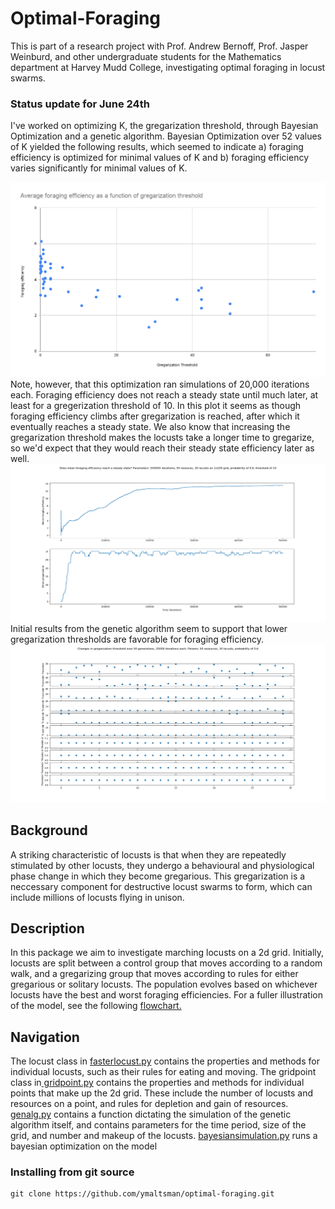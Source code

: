 # Optimal-Foraging
This is part of a research project with Prof. Andrew Bernoff, Prof. Jasper Weinburd, and other undergraduate students for the Mathematics department at Harvey Mudd College, investigating optimal foraging in locust swarms.

<h3> Status update for June 24th </h3>
<p> I've worked on optimizing K, the gregarization threshold, through Bayesian Optimization and a genetic algorithm. Bayesian Optimization over 52 values of
K yielded the following results, which seemed to indicate a) foraging efficiency is optimized for minimal values of K and b) foraging efficiency varies significantly for 
minimal values of K. </p>
<img src="https://github.com/ymaltsman/Optimal-Foraging/blob/master/imgs/bayes1.png">
Note, however, that this optimization ran simulations of 20,000 iterations each. Foraging efficiency does not reach a steady state until much later, at least for a gregerization threshold
of 10. In this plot it seems as though foraging efficiency climbs after gregarization is reached, after which it eventually reaches a steady state. We also know that increasing the gregarization 
threshold makes the locusts take a longer time to gregarize, so we'd expect that they would reach their steady state efficiency later as well.
<img src="https://github.com/ymaltsman/Optimal-Foraging/blob/master/imgs/effpostgreg.png">
Initial results from the genetic algorithm seem to support that lower gregarization thresholds are favorable for foraging efficiency.
<img src="https://github.com/ymaltsman/Optimal-Foraging/blob/master/imgs/convergence.png">

<h2>Background</h2>
<p> A striking characteristic of locusts is that when they are repeatedly stimulated by other locusts, they undergo a behavioural and physiological phase change in which they become gregarious. This gregarization is a neccessary component for destructive locust swarms to form, which can include millions of locusts flying in unison. </p>
<h2>Description</h2>
<p>In this package we aim to investigate marching locusts on a 2d grid. Initially, locusts are split between a control group that moves according to a random walk, and a gregarizing group that moves according to rules for either gregarious or solitary locusts. The population evolves based on whichever locusts have the best and worst foraging efficiencies. For a fuller illustration of the model, see the following <a href ="https://www.zenflowchart.com/docs/view/15wNJAPdRnVVdGyOXpZK">flowchart.</a></p>
<h2>Navigation</h2>
<p>The locust class in <a href="https://github.com/ymaltsman/Optimal-Foraging/blob/master/classes/fasterlocust.py">fasterlocust.py</a> contains the properties and methods for individual locusts, such as their rules for eating and moving. The gridpoint class in<a href="https://github.com/ymaltsman/Optimal-Foraging/blob/master/classes/gridpoint.py"> gridpoint.py</a> contains the properties and methods for individual points that make up the 2d grid. These include the number of locusts and resources on a point, and rules for depletion and gain of resources. <a href="https://github.com/ymaltsman/Optimal-Foraging/blob/genalg/genalg.py">genalg.py</a> contains a function dictating the simulation of the genetic algorithm itself, and contains parameters for the time period, size of the grid, and number and makeup of the locusts. <a href="https://github.com/ymaltsman/Optimal-Foraging/blob/master/bayesopt/bayesiansimulation.py">bayesiansimulation.py</a> runs a bayesian optimization on the model</p>
<h3> Installing from git source </h3>

```
git clone https://github.com/ymaltsman/optimal-foraging.git

```
